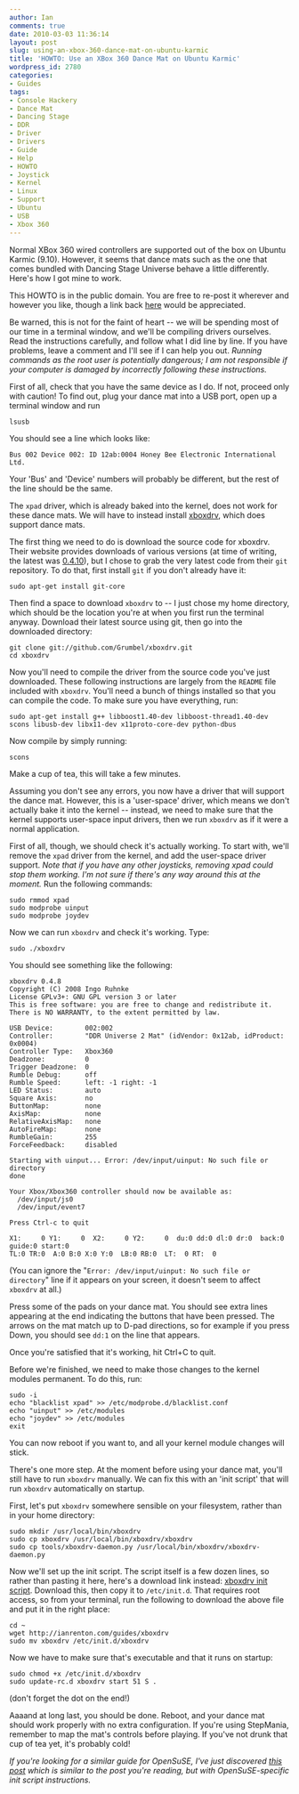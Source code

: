 ```yaml
---
author: Ian
comments: true
date: 2010-03-03 11:36:14
layout: post
slug: using-an-xbox-360-dance-mat-on-ubuntu-karmic
title: 'HOWTO: Use an XBox 360 Dance Mat on Ubuntu Karmic'
wordpress_id: 2780
categories:
- Guides
tags:
- Console Hackery
- Dance Mat
- Dancing Stage
- DDR
- Driver
- Drivers
- Guide
- Help
- HOWTO
- Joystick
- Kernel
- Linux
- Support
- Ubuntu
- USB
- Xbox 360
---
```


Normal XBox 360 wired controllers are supported out of the box on Ubuntu Karmic (9.10).  However, it seems that dance mats such as the one that comes bundled with Dancing Stage Universe behave a little differently.  Here's how I got mine to work.

This HOWTO is in the public domain.  You are free to re-post it wherever and however you like, though a link back [here](./) would be appreciated.

Be warned, this is not for the faint of heart -- we will be spending most of our time in a terminal window, and we'll be compiling drivers ourselves.  Read the instructions carefully, and follow what I did line by line.  If you have problems, leave a comment and I'll see if I can help you out.  _Running commands as the root user is potentially dangerous; I am not responsible if your computer is damaged by incorrectly following these instructions._

First of all, check that you have the same device as I do.  If not, proceed only with caution!  To find out, plug your dance mat into a USB port, open up a terminal window and run


    lsusb


You should see a line which looks like:


    Bus 002 Device 002: ID 12ab:0004 Honey Bee Electronic International Ltd.


Your 'Bus' and 'Device' numbers will probably be different, but the rest of the line should be the same.

The `xpad` driver, which is already baked into the kernel, does not work for these dance mats.  We will have to instead install [xboxdrv](http://pingus.seul.org/~grumbel/xboxdrv/), which does support dance mats.

The first thing we need to do is download the source code for xboxdrv.  Their website provides downloads of various versions (at time of writing, the latest was [0.4.10](http://pingus.seul.org/~grumbel/xboxdrv/xboxdrv-linux-0.4.10.tar.bz2)), but I chose to grab the very latest code from their `git` repository.  To do that, first install `git` if you don't already have it:


    sudo apt-get install git-core


Then find a space to download `xboxdrv` to -- I just chose my home directory, which should be the location you're at when you first run the terminal anyway.  Download their latest source using git, then go into the downloaded directory:

    
    git clone git://github.com/Grumbel/xboxdrv.git
    cd xboxdrv


Now you'll need to compile the driver from the source code you've just downloaded.  These following instructions are largely from the `README` file included with `xboxdrv`.  You'll need a bunch of things installed so that you can compile the code.  To make sure you have everything, run:


    sudo apt-get install g++ libboost1.40-dev libboost-thread1.40-dev scons libusb-dev libx11-dev x11proto-core-dev python-dbus


Now compile by simply running:


    scons


Make a cup of tea, this will take a few minutes.

Assuming you don't see any errors, you now have a driver that will support the dance mat.  However, this is a 'user-space' driver, which means we don't actually bake it into the kernel -- instead, we need to make sure that the kernel supports user-space input drivers, then we run `xboxdrv` as if it were a normal application.

First of all, though, we should check it's actually working.  To start with, we'll remove the `xpad` driver from the kernel, and add the user-space driver support.  _Note that if you have any other joysticks, removing xpad could stop them working.  I'm not sure if there's any way around this at the moment._  Run the following commands:


    sudo rmmod xpad
    sudo modprobe uinput
    sudo modprobe joydev


Now we can run `xboxdrv` and check it's working.  Type:


    sudo ./xboxdrv


You should see something like the following:


    xboxdrv 0.4.8
    Copyright (C) 2008 Ingo Ruhnke
    License GPLv3+: GNU GPL version 3 or later
    This is free software: you are free to change and redistribute it.
    There is NO WARRANTY, to the extent permitted by law.

    USB Device:        002:002
    Controller:        "DDR Universe 2 Mat" (idVendor: 0x12ab, idProduct: 0x0004)
    Controller Type:   Xbox360
    Deadzone:          0
    Trigger Deadzone:  0
    Rumble Debug:      off
    Rumble Speed:      left: -1 right: -1
    LED Status:        auto
    Square Axis:       no
    ButtonMap:         none
    AxisMap:           none
    RelativeAxisMap:   none
    AutoFireMap:       none
    RumbleGain:        255
    ForceFeedback:     disabled

    Starting with uinput... Error: /dev/input/uinput: No such file or directory
    done

    Your Xbox/Xbox360 controller should now be available as:
      /dev/input/js0
      /dev/input/event7

    Press Ctrl-c to quit

    X1:     0 Y1:     0  X2:     0 Y2:     0  du:0 dd:0 dl:0 dr:0  back:0 guide:0 start:0
    TL:0 TR:0  A:0 B:0 X:0 Y:0  LB:0 RB:0  LT:  0 RT:  0


(You can ignore the "`Error: /dev/input/uinput: No such file or directory`" line if it appears on your screen, it doesn't seem to affect `xboxdrv` at all.)

Press some of the pads on your dance mat.  You should see extra lines appearing at the end indicating the buttons that have been pressed.  The arrows on the mat match up to D-pad directions, so for example if you press Down, you should see `dd:1` on the line that appears.

Once you're satisfied that it's working, hit Ctrl+C to quit.

Before we're finished, we need to make those changes to the kernel modules permanent.  To do this, run:


    sudo -i
    echo "blacklist xpad" >> /etc/modprobe.d/blacklist.conf
    echo "uinput" >> /etc/modules
    echo "joydev" >> /etc/modules
    exit


You can now reboot if you want to, and all your kernel module changes will stick.

There's one more step.  At the moment before using your dance mat, you'll still have to run `xboxdrv` manually.  We can fix this with an 'init script' that will run `xboxdrv` automatically on startup.

First, let's put `xboxdrv` somewhere sensible on your filesystem, rather than in your home directory:


    sudo mkdir /usr/local/bin/xboxdrv
    sudo cp xboxdrv /usr/local/bin/xboxdrv/xboxdrv
    sudo cp tools/xboxdrv-daemon.py /usr/local/bin/xboxdrv/xboxdrv-daemon.py


Now we'll set up the init script.  The script itself is a few dozen lines, so rather than pasting it here, here's a download link instead: [xboxdrv init script](/guides/xboxdrv).  Download this, then copy it to `/etc/init.d`.  That requires root access, so from your terminal, run the following to download the above file and put it in the right place:


    cd ~
    wget http://ianrenton.com/guides/xboxdrv
    sudo mv xboxdrv /etc/init.d/xboxdrv


Now we have to make sure that's executable and that it runs on startup:


    sudo chmod +x /etc/init.d/xboxdrv
    sudo update-rc.d xboxdrv start 51 S .


(don't forget the dot on the end!)

Aaaand at long last, you should be done.  Reboot, and your dance mat should work properly with no extra configuration.  If you're using StepMania, remember to map the mat's controls before playing.  If you've not drunk that cup of tea yet, it's probably cold!

_If you're looking for a similar guide for OpenSuSE, I've just discovered [this post](http://forums.opensuse.org/hardware/415316-my-xbox-360-controller-controls-mouse.html#post1992693) which is similar to the post you're reading, but with OpenSuSE-specific init script instructions._
